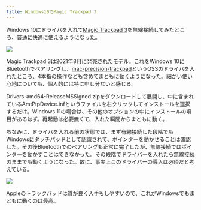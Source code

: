 ```yaml
---
title: Windows10でMagic Trackpad 3
---
```

Windows 10にドライバを入れて[Magic Trackpad 3](https://www.amazon.co.jp/dp/B09BTT6FJ9)を無線接続してみたところ、普通に快適に使えるようになった。

![](https://lh6.googleusercontent.com/utS5ctgxJ9C3echcmsagSycpLiWoqBWKKcWtDtZGJMaW-mbNpnSFw9JblNmpC3IUb6vZVfPCGs-ytRbJHQeYSlv3Ry_BGc-MrUOr5q-J_afO3tbc6Uvvqa2VkHRUnuH_IPFQp5rzeWYR4VkGAlUCd58qMRBHWaOASDcupMF-CBQ76GGdgUzb3k174w)

Magic Trackpad 3は2021年8月に発売されたモデル。これをWindows 10にBluetoothでペアリングし、[mac-precision-trackpad](https://github.com/imbushuo/mac-precision-touchpad)というOSSのドライバを入れたところ、4本指の操作なども含めてまともに動くようになった。細かい使い心地についても、個人的には特に申し分ないと感じる。

Drivers-amd64-ReleaseMSSigned.zipをダウンロードして展開し、中に含まれているAmtPtpDevice.infというファイルを右クリックしてインストールを選択するだけ。Windows 11の場合は、その他のオプションの中にインストールの項目があるはず。再起動は必要無くて、入れた瞬間からまともに動く。

ちなみに、ドライバを入れる前の状態では、まず有線接続した段階でもWindowsにタッチパッドとして認識されて、ポインターを動かせることは確認した。その後Bluetoothでのペアリングも正常に完了したが、無線接続ではポインターを動かすことはできなかった。その段階でドライバーを入れたら無線接続のままでも動くようになった。故に、事実上このドライバーの導入は必須だと考えている。

![](https://lh5.googleusercontent.com/MTnJU65lVgFQGdWeZqDWqc84lNgbnab0DD9yIDEH7Shd471LD_BaNznS-ajBuEMtRCyC1rIznncoVAlmKhZN8WRQTp3bMPKIYfN2BRdrgINZS8s7Mfs2OyOLxy5TEcT6CFHadPT7wwSYfGONWSb23Pnw3vrfbxRnf6Za_ccUcd2GuQpLr9Z-_LowVg)

Appleのトラックパッドは質が良く入手もしやすいので、これがWindowsでもまともに動くのは最高。
